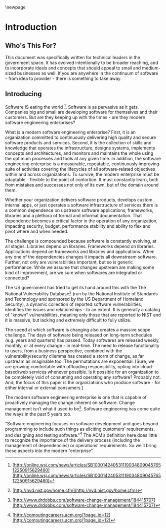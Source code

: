 \newpage

# Introduction

## Who's This For?

This document was specifically written for technical leaders in the government space.  It has evolved intentionally to be broader reaching, and to incorporate ideals and concepts that should appeal to small and medium-sized businesses as well.  If you are anywhere in the continuum of software - from idea to provider - there is something to take away.

## Introducing

Software IS eating the world [^1].  Software is as pervasive as it gets.  Companies big and small are developing software for themselves and their customers.  But are they keeping up with the times - are they modern software engineering enterprises?

What is a modern software engineering enterprise?  First, it is an organization committed to continuously delivering high quality and secure software products and services.  Second, it is the collection of skills and knowledge that operates the infrastructure, designs systems, implements concepts and architectures, and monitors and maintains the whole using the optimum processes and tools at any given time. In addition, the software engineering enterprise is a measurable, repeatable, continuously improving suite of activities covering the lifecycles of all software-related objectives within and across organizations. To survive, the modern enterprise must be adaptable - flexible to the point of contortion.  It must constantly learn, both from mistakes and successes not only of its own, but of the domain around them.  

Whether your organization delivers software products, develops custom internal apps, or just operates a software infrastructure of services there is a common dependence on upstream software applications, frameworks, libraries and a plethora of formal and informal documentation.  That dependence becomes a critical factor in the operation of any organization, impacting security, budget, performance stability and ability to flex and pivot where and when needed.

The challenge is compounded because software is constantly evolving, at all stages.  Libraries depend on libraries.  Frameworks depend on libraries.  Applications depend on frameworks and libraries and applications.  When any one of the dependencies changes it impacts all downstream software. Further, not only are vulnerabilities important, but so is generic performance.  While we assume that changes upstream are making some kind of improvement, are we sure when softwares are integrated or connected?  

The US government has tried to get its hand around this with the The National Vulnerability Database[^2] (run by the National Institute of Standards and Technology and sponsored by the US Department of Homeland Security), a dynamic collection of reported software vulnerabilities, identifies the issues and relationships - to an extent.  It is generally a catalog of "known" vulnerabilities, meaning only those that are reported to NIST and it is massive, but lacking and extremely difficult to fully utilize.  

The speed at which software is changing also creates a massive scope challenge.  The days of software being released on long-term schedules (e.g. years and quarters) has passed.  Today softwares are released weekly, monthly, or at every change - in real-time.  The need to release functionality to users, from a business perspective, combined with the vulnerability/security dilemma has created a storm of change, as far upstream as imaginable too.  The permutations are exponential.  [Sure, we are growing comfortable with offloading responsibility, opting into cloud-based/web services whenever possible.  Is it possible for an organization to be completely void of consuming and operating any software?  Probably not.  And, the focus of this paper is the organizations who produce software - for either internal or external consumers.]

The modern software engineering enterprise is one that is capable of proactively managing the change inherent on software.  Change management isn’t what it used to be[^3]. Software engineering has come quite the ways in the past 5 years too.

"Software engineering focuses on software development and goes beyond programming to include such things as eliciting customers’ requirements, and designing and testing software."[^4] The ACM’s definition here does little to recognize the importance of the delivery process (including the management of dependencies) or operations’ requirements.  So we’ll bring these aspects into the modern “enterprise”.

[^1]: [http://online.wsj.com/news/articles/SB10001424053111903480904576512250915629460](http://online.wsj.com/news/articles/SB10001424053111903480904576512250915629460)
[^2]: [http://nvd.nist.gov/home.cfm](http://nvd.nist.gov/home.cfm)
[^3]: [http://www.drdobbs.com/software-change-management/184415707](http://www.drdobbs.com/software-change-management/184415707)
[^4]: [http://computingcareers.acm.org/?page_id=12](http://computingcareers.acm.org/?page_id=12)
